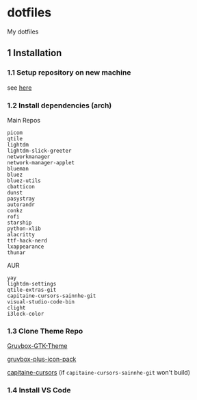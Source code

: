 # dotfiles
My dotfiles

## 1 Installation

### 1.1 Setup repository on new machine

see [here](https://www.atlassian.com/git/tutorials/dotfiles)

### 1.2 Install dependencies (arch)

Main Repos
```shell
picom
qtile
lightdm
lightdm-slick-greeter
networkmanager
network-manager-applet
blueman
bluez
bluez-utils
cbatticon
dunst
pasystray
autorandr
conkz
rofi
starship
python-xlib
alacritty
ttf-hack-nerd
lxappearance
thunar
```

AUR
```shell
yay
lightdm-settings
qtile-extras-git
capitaine-cursors-sainnhe-git
visual-studio-code-bin
clight
i3lock-color
```

### 1.3 Clone Theme Repo

[Gruvbox-GTK-Theme](https://github.com/Fausto-Korpsvart/Gruvbox-GTK-Theme)

[gruvbox-plus-icon-pack](https://github.com/SylEleuth/gruvbox-plus-icon-pack)

[capitaine-cursors](https://github.com/sainnhe/capitaine-cursors) (if `capitaine-cursors-sainnhe-git` won't build)

### 1.4 Install VS Code
